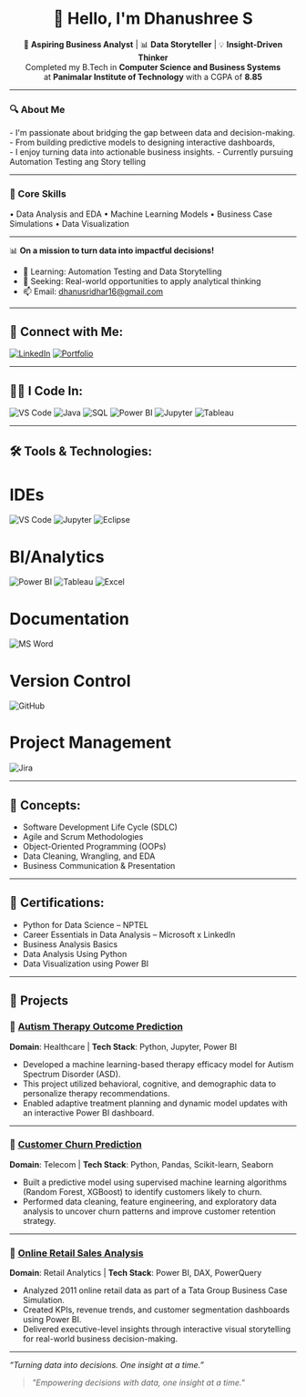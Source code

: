 <h1 align="center">👋 Hello, I'm Dhanushree S</h1>

<p align="center">
🎯 <strong>Aspiring Business Analyst</strong> | 📊 <strong>Data Storyteller</strong> | 💡 <strong>Insight-Driven Thinker</strong><br>
Completed my B.Tech in <strong>Computer Science and Business Systems</strong><br>
at <strong>Panimalar Institute of Technology</strong> with a CGPA of <strong>8.85</strong>
</p>

---

### 🔍 About Me

<p align="left">
- I'm passionate about bridging the gap between data and decision-making. <br>
- From building predictive models to designing interactive dashboards, <br>
- I enjoy turning data into actionable business insights.
- Currently pursuing Automation Testing ang Story telling
</p>

---

### 🧠 Core Skills

<p align="left">
• Data Analysis and EDA 
• Machine Learning Models
• Business Case Simulations
• Data Visualization  
</p>

---

📊 **On a mission to turn data into impactful decisions!**

- 🚀 Learning: Automation Testing and  Data Storytelling  
- 🎯 Seeking: Real-world opportunities to apply analytical thinking  
- 📫 Email: [dhanusridhar16@gmail.com](mailto:dhanusridhar16@gmail.com)


---

## 🔗 Connect with Me:
[![LinkedIn](https://img.shields.io/badge/LinkedIn-blue?style=for-the-badge&logo=linkedin)](https://linkedin.com/in/dhanushree-s-6ba943248/)
[![Portfolio](https://img.shields.io/badge/Portfolio-website-green?style=for-the-badge&logo=google-chrome)](https://dhanusridhar16.wixsite.com/dhanu04)


---


## 👩‍💻 I Code In:
![VS Code](https://img.shields.io/badge/VS%20Code-007ACC?style=for-the-badge&logo=visual-studio-code&logoColor=white)
![Java](https://img.shields.io/badge/Java-007396?style=for-the-badge&logo=java&logoColor=white)
![SQL](https://img.shields.io/badge/SQL-4479A1?style=for-the-badge&logo=mysql&logoColor=white)
![Power BI](https://img.shields.io/badge/Power%20BI-F2C811?style=for-the-badge&logo=powerbi&logoColor=black)
![Jupyter](https://img.shields.io/badge/Jupyter-F37626?style=for-the-badge&logo=jupyter&logoColor=white)
![Tableau](https://img.shields.io/badge/Tableau-E97627?style=for-the-badge&logo=tableau&logoColor=white)


---

## 🛠️ Tools & Technologies:
# IDEs
![VS Code](https://img.shields.io/badge/VS%20Code-007ACC?style=for-the-badge&logo=visual-studio-code&logoColor=white)
![Jupyter](https://img.shields.io/badge/Jupyter-F37626?style=for-the-badge&logo=jupyter&logoColor=white)
![Eclipse](https://img.shields.io/badge/Eclipse-2C2255?style=for-the-badge&logo=eclipse&logoColor=white)

# BI/Analytics
![Power BI](https://img.shields.io/badge/Power%20BI-F2C811?style=for-the-badge&logo=powerbi&logoColor=black)
![Tableau](https://img.shields.io/badge/Tableau-E97627?style=for-the-badge&logo=tableau&logoColor=white)
![Excel](https://img.shields.io/badge/Excel-217346?style=for-the-badge&logo=microsoft-excel&logoColor=white)

# Documentation
![MS Word](https://img.shields.io/badge/MS%20Word-2B579A?style=for-the-badge&logo=microsoft-word&logoColor=white)

# Version Control 
![GitHub](https://img.shields.io/badge/GitHub-181717?style=for-the-badge&logo=github&logoColor=white)

# Project Management
![Jira](https://img.shields.io/badge/Jira-0052CC?style=for-the-badge&logo=jira&logoColor=white)


---

## 🧠 Concepts:
- Software Development Life Cycle (SDLC)  
- Agile and Scrum Methodologies  
- Object-Oriented Programming (OOPs)  
- Data Cleaning, Wrangling, and EDA  
- Business Communication & Presentation

---

## 📜 Certifications:
- Python for Data Science – NPTEL  
- Career Essentials in Data Analysis – Microsoft x LinkedIn  
- Business Analysis Basics  
- Data Analysis Using Python  
- Data Visualization using Power BI  

---

## 💼 Projects

### 🔹 [Autism Therapy Outcome Prediction](https://github.com/Dhanu1620/Autism_Therapy_Prediction)
**Domain**: Healthcare | **Tech Stack**: Python, Jupyter, Power BI  
- Developed a machine learning-based therapy efficacy model for Autism Spectrum Disorder (ASD).
- This project utilized behavioral, cognitive, and demographic data to personalize therapy recommendations.
- Enabled adaptive treatment planning and dynamic model updates with an interactive Power BI dashboard.

---

### 🔹 [Customer Churn Prediction](https://github.com/Dhanu1620/Customer-Churn-Prediction)
**Domain**: Telecom | **Tech Stack**: Python, Pandas, Scikit-learn, Seaborn  
- Built a predictive model using supervised machine learning algorithms (Random Forest, XGBoost) to identify customers likely to churn.
- Performed data cleaning, feature engineering, and exploratory data analysis to uncover churn patterns and improve customer retention strategy.

---

### 🔹 [Online Retail Sales Analysis](https://github.com/Dhanu1620/Online-Retail-Sales-Analysis)
 **Domain**: Retail Analytics | **Tech Stack**: Power BI, DAX, PowerQuery  
- Analyzed 2011 online retail data as part of a Tata Group Business Case Simulation.
- Created KPIs, revenue trends, and customer segmentation dashboards using Power BI.
- Delivered executive-level insights through interactive visual storytelling for real-world business decision-making.

---

*“Turning data into decisions. One insight at a time.”*
> _"Empowering decisions with data, one insight at a time."_


